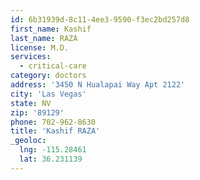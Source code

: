 ```yaml
---
id: 6b31939d-8c11-4ee3-9590-f3ec2bd257d8
first_name: Kashif
last_name: RAZA
license: M.D.
services:
  - critical-care
category: doctors
address: '3450 N Hualapai Way Apt 2122'
city: 'Las Vegas'
state: NV
zip: '89129'
phone: 702-962-8630
title: 'Kashif RAZA'
_geoloc:
  lng: -115.28461
  lat: 36.231139
---
```

